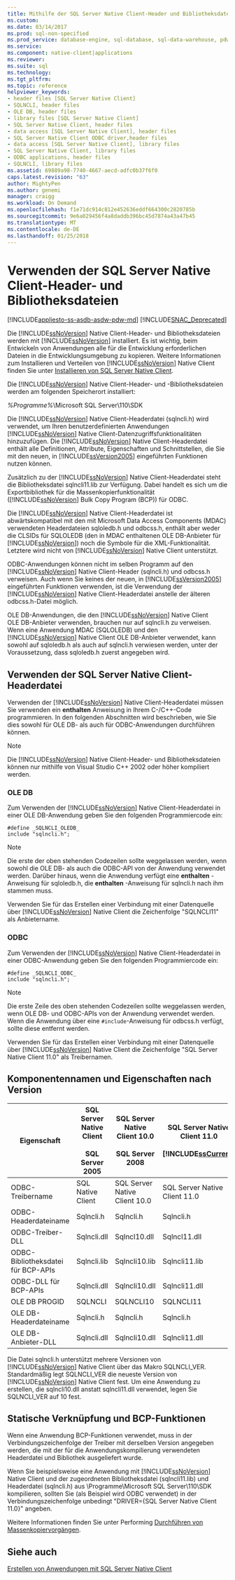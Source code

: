 ```yaml
---
title: Mithilfe der SQL Server Native Client-Header und Bibliotheksdateien | Microsoft Docs
ms.custom: 
ms.date: 03/14/2017
ms.prod: sql-non-specified
ms.prod_service: database-engine, sql-database, sql-data-warehouse, pdw
ms.service: 
ms.component: native-client|applications
ms.reviewer: 
ms.suite: sql
ms.technology: 
ms.tgt_pltfrm: 
ms.topic: reference
helpviewer_keywords:
- header files [SQL Server Native Client]
- SQLNCLI, header files
- OLE DB, header files
- library files [SQL Server Native Client]
- SQL Server Native Client, header files
- data access [SQL Server Native Client], header files
- SQL Server Native Client ODBC driver,header files
- data access [SQL Server Native Client], library files
- SQL Server Native Client, library files
- ODBC applications, header files
- SQLNCLI, library files
ms.assetid: 69889a98-7740-4667-aecd-adfc0b37f6f0
caps.latest.revision: "63"
author: MightyPen
ms.author: genemi
manager: craigg
ms.workload: On Demand
ms.openlocfilehash: f1e71dc914c812e452636eddf664300c2820785b
ms.sourcegitcommit: 9e6a029456f4a8daddb396bc45d7874a43a47b45
ms.translationtype: MT
ms.contentlocale: de-DE
ms.lasthandoff: 01/25/2018
---
```

# <a name="using-the-sql-server-native-client-header-and-library-files"></a>Verwenden der SQL Server Native Client-Header- und Bibliotheksdateien
[!INCLUDE[appliesto-ss-asdb-asdw-pdw-md](../../../includes/appliesto-ss-asdb-asdw-pdw-md.md)]
[!INCLUDE[SNAC_Deprecated](../../../includes/snac-deprecated.md)]

  Die [!INCLUDE[ssNoVersion](../../../includes/ssnoversion-md.md)] Native Client-Header- und Bibliotheksdateien werden mit [!INCLUDE[ssNoVersion](../../../includes/ssnoversion-md.md)] installiert. Es ist wichtig, beim Entwickeln von Anwendungen alle für die Entwicklung erforderlichen Dateien in die Entwicklungsumgebung zu kopieren. Weitere Informationen zum Installieren und Verteilen von [!INCLUDE[ssNoVersion](../../../includes/ssnoversion-md.md)] Native Client finden Sie unter [Installieren von SQL Server Native Client](../../../relational-databases/native-client/applications/installing-sql-server-native-client.md).  
  
 Die [!INCLUDE[ssNoVersion](../../../includes/ssnoversion-md.md)] Native Client-Header- und -Bibliotheksdateien werden am folgenden Speicherort installiert:  
  
 *%Programme%*\Microsoft SQL Server\110\SDK  
  
 Die [!INCLUDE[ssNoVersion](../../../includes/ssnoversion-md.md)] Native Client-Headerdatei (sqlncli.h) wird verwendet, um Ihren benutzerdefinierten Anwendungen [!INCLUDE[ssNoVersion](../../../includes/ssnoversion-md.md)] Native Client-Datenzugriffsfunktionalitäten hinzuzufügen. Die [!INCLUDE[ssNoVersion](../../../includes/ssnoversion-md.md)] Native Client-Headerdatei enthält alle Definitionen, Attribute, Eigenschaften und Schnittstellen, die Sie mit den neuen, in [!INCLUDE[ssVersion2005](../../../includes/ssversion2005-md.md)] eingeführten Funktionen nutzen können.  
  
 Zusätzlich zu der [!INCLUDE[ssNoVersion](../../../includes/ssnoversion-md.md)] Native Client-Headerdatei steht die Bibliotheksdatei sqlncli11.lib zur Verfügung. Dabei handelt es sich um die Exportbibliothek für die Massenkopierfunktionalität ([!INCLUDE[ssNoVersion](../../../includes/ssnoversion-md.md)] Bulk Copy Program (BCP)) für ODBC.  
  
 Die [!INCLUDE[ssNoVersion](../../../includes/ssnoversion-md.md)] Native Client-Headerdatei ist abwärtskompatibel mit den mit Microsoft Data Access Components (MDAC) verwendeten Headerdateien sqloledb.h und odbcss.h, enthält aber weder die CLSIDs für SQLOLEDB (den in MDAC enthaltenen OLE DB-Anbieter für [!INCLUDE[ssNoVersion](../../../includes/ssnoversion-md.md)]) noch die Symbole für die XML-Funktionalität. Letztere wird nicht von [!INCLUDE[ssNoVersion](../../../includes/ssnoversion-md.md)] Native Client unterstützt.  
  
 ODBC-Anwendungen können nicht im selben Programm auf den [!INCLUDE[ssNoVersion](../../../includes/ssnoversion-md.md)] Native Client-Header (sqlncli.h) und odbcss.h verweisen. Auch wenn Sie keines der neuen, in [!INCLUDE[ssVersion2005](../../../includes/ssversion2005-md.md)] eingeführten Funktionen verwenden, ist die Verwendung der [!INCLUDE[ssNoVersion](../../../includes/ssnoversion-md.md)] Native Client-Headerdatei anstelle der älteren odbcss.h-Datei möglich.  
  
 OLE DB-Anwendungen, die den [!INCLUDE[ssNoVersion](../../../includes/ssnoversion-md.md)] Native Client OLE DB-Anbieter verwenden, brauchen nur auf sqlncli.h zu verweisen. Wenn eine Anwendung MDAC (SQLOLEDB) und den [!INCLUDE[ssNoVersion](../../../includes/ssnoversion-md.md)] Native Client OLE DB-Anbieter verwendet, kann sowohl auf sqloledb.h als auch auf sqlncli.h verwiesen werden, unter der Voraussetzung, dass sqloledb.h zuerst angegeben wird.  
  
## <a name="using-the-sql-server-native-client-header-file"></a>Verwenden der SQL Server Native Client-Headerdatei  
 Verwenden der [!INCLUDE[ssNoVersion](../../../includes/ssnoversion-md.md)] Native Client-Headerdatei müssen Sie verwenden ein **enthalten** Anweisung in Ihrem C-/C++-Code programmieren. In den folgenden Abschnitten wird beschrieben, wie Sie dies sowohl für OLE DB- als auch für ODBC-Anwendungen durchführen können.  
  
> [!NOTE]  
>  Die [!INCLUDE[ssNoVersion](../../../includes/ssnoversion-md.md)] Native Client-Header- und Bibliotheksdateien können nur mithilfe von Visual Studio C++ 2002 oder höher kompiliert werden.  
  
### <a name="ole-db"></a>OLE DB  
 Zum Verwenden der [!INCLUDE[ssNoVersion](../../../includes/ssnoversion-md.md)] Native Client-Headerdatei in einer OLE DB-Anwendung geben Sie den folgenden Programmiercode ein:  
  
```  
#define _SQLNCLI_OLEDB_  
include "sqlncli.h";  
```  
  
> [!NOTE]  
>  Die erste der oben stehenden Codezeilen sollte weggelassen werden, wenn sowohl die OLE DB- als auch die ODBC-API von der Anwendung verwendet werden. Darüber hinaus, wenn die Anwendung verfügt eine **enthalten** -Anweisung für sqloledb.h, die **enthalten** -Anweisung für sqlncli.h nach ihm stammen muss.  
  
 Verwenden Sie für das Erstellen einer Verbindung mit einer Datenquelle über [!INCLUDE[ssNoVersion](../../../includes/ssnoversion-md.md)] Native Client die Zeichenfolge "SQLNCLI11" als Anbietername.  
  
### <a name="odbc"></a>ODBC  
 Zum Verwenden der [!INCLUDE[ssNoVersion](../../../includes/ssnoversion-md.md)] Native Client-Headerdatei in einer ODBC-Anwendung geben Sie den folgenden Programmiercode ein:  
  
```  
#define _SQLNCLI_ODBC_  
include "sqlncli.h";  
```  
  
> [!NOTE]  
>  Die erste Zeile des oben stehenden Codezeilen sollte weggelassen werden, wenn OLE DB- und ODBC-APIs von der Anwendung verwendet werden. Wenn die Anwendung über eine `#include`-Anweisung für odbcss.h verfügt, sollte diese entfernt werden.  
  
 Verwenden Sie für das Erstellen einer Verbindung mit einer Datenquelle über [!INCLUDE[ssNoVersion](../../../includes/ssnoversion-md.md)] Native Client die Zeichenfolge "SQL Server Native Client 11.0" als Treibernamen.  
  
## <a name="component-names-and-properties-by-version"></a>Komponentennamen und Eigenschaften nach Version  
  
|Eigenschaft|SQL Server Native Client<br /><br /> SQL Server 2005|SQL Server Native Client 10.0<br /><br /> SQL Server 2008|SQL Server Native Client 11.0<br /><br /> [!INCLUDE[ssCurrent](../../../includes/sscurrent-md.md)]|MDAC|  
|--------------|--------------------------------------------------|-------------------------------------------------------|---------------------------------------------------------------|----------|  
|ODBC-Treibername|SQL Native Client|SQL Server Native Client 10.0|SQL Server Native Client 11.0|SQL Server|  
|ODBC-Headerdateiname|Sqlncli.h|Sqlncli.h|Sqlncli.h|Odbcss.h|  
|ODBC-Treiber-DLL|Sqlncli.dll|Sqlncl10.dll|Sqlncl11.dll|sqlsrv32.dll|  
|ODBC-Bibliotheksdatei für BCP-APIs|Sqlncli.lib|Sqlncli10.lib|Sqlncli11.lib|Odbcbcp.lib|  
|ODBC-DLL für BCP-APIs|Sqlncli.dll|Sqlncli10.dll|Sqlncli11.dll|Odbcbcp.dll|  
|OLE DB PROGID|SQLNCLI|SQLNCLI10|SQLNCLI11|SQLOLEDB|  
|OLE DB-Headerdateiname|Sqlncli.h|Sqlncli.h|Sqlncli.h|Sqloledb.h|  
|OLE DB-Anbieter-DLL|Sqlncli.dll|Sqlncli10.dll|Sqlncli11.dll|Sqloledb.dll|  
  
 Die Datei sqlncli.h unterstützt mehrere Versionen von [!INCLUDE[ssNoVersion](../../../includes/ssnoversion-md.md)] Native Client über das Makro SQLNCLI_VER. Standardmäßig legt SQLNCLI_VER die neueste Version von [!INCLUDE[ssNoVersion](../../../includes/ssnoversion-md.md)] Native Client fest. Um eine Anwendung zu erstellen, die sqlncli10.dll anstatt sqlncli11.dll verwendet, legen Sie SQLNCLI_VER auf 10 fest.  
  
## <a name="static-linking-and-bcp-functions"></a>Statische Verknüpfung und BCP-Funktionen  
 Wenn eine Anwendung BCP-Funktionen verwendet, muss in der Verbindungszeichenfolge der Treiber mit derselben Version angegeben werden, die mit der für die Anwendungskompilierung verwendeten Headerdatei und Bibliothek ausgeliefert wurde.  
  
 Wenn Sie beispielsweise eine Anwendung mit [!INCLUDE[ssNoVersion](../../../includes/ssnoversion-md.md)] Native Client und der zugeordneten Bibliotheksdatei (sqlncli11.lib) und Headerdatei (sqlncli.h) aus \Programme\Microsoft SQL Server\110\SDK kompilieren, sollten Sie (als Beispiel wird ODBC verwendet) in der Verbindungszeichenfolge unbedingt "DRIVER={SQL Server Native Client 11.0}" angeben.  
  
 Weitere Informationen finden Sie unter Performing [Durchführen von Massenkopiervorgängen](../../../relational-databases/native-client/features/performing-bulk-copy-operations.md).  
  
## <a name="see-also"></a>Siehe auch  
 [Erstellen von Anwendungen mit SQL Server Native Client](../../../relational-databases/native-client/applications/building-applications-with-sql-server-native-client.md)  
  
  
